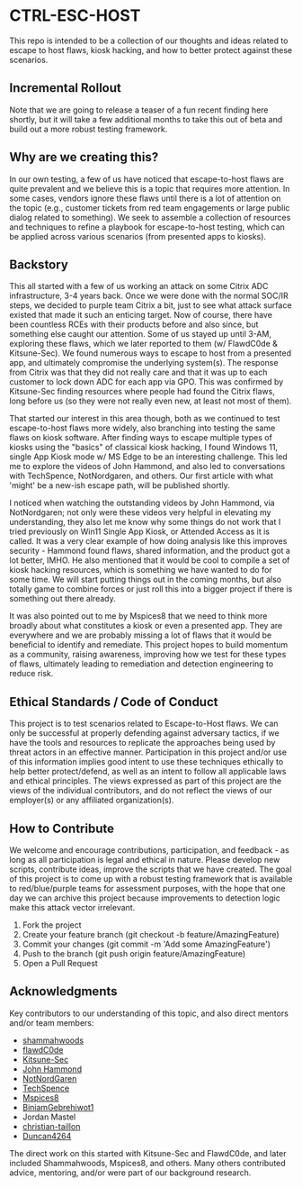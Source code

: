 # CTRL-ESC-HOST

This repo is intended to be a collection of our thoughts and ideas related to escape to host flaws, kiosk hacking, and how to better protect against these scenarios.  

## Incremental Rollout

Note that we are going to release a teaser of a fun recent finding here shortly, but it will take a few additional months to take this out of beta and build out a more robust testing framework.

## Why are we creating this?

In our own testing, a few of us have noticed that escape-to-host flaws are quite prevalent and we believe this is a topic that requires more attention. In some cases, vendors ignore these flaws until there is a lot of attention on the topic (e.g., customer tickets from red team engagements or large public dialog related to something). We seek to assemble a collection of resources and techniques to refine a playbook for escape-to-host testing, which can be applied across various scenarios (from presented apps to kiosks).  

## Backstory

This all started with a few of us working an attack on some Citrix ADC infrastructure, 3-4 years back. Once we were done with the normal SOC/IR steps, we decided to purple team Citrix a bit, just to see what attack surface existed that made it such an enticing target. Now of course, there have been countless RCEs with their products before and also since, but something else caught our attention. Some of us stayed up until 3-AM, exploring these flaws, which we later reported to them (w/ FlawdC0de & Kitsune-Sec). We found numerous ways to escape to host from a presented app, and ultimately compromise the underlying system(s). The response from Citrix was that they did not really care and that it was up to each customer to lock down ADC for each app via GPO. This was confirmed by Kitsune-Sec finding resources where people had found the Citrix flaws, long before us (so they were not really even new, at least not most of them).

That started our interest in this area though, both as we continued to test escape-to-host flaws more widely, also branching into testing the same flaws on kiosk software. After finding ways to escape multiple types of kiosks using the "basics" of classical kiosk hacking, I found Windows 11, single App Kiosk mode w/ MS Edge to be an interesting challenge. This led me to explore the videos of John Hammond, and also led to conversations with TechSpence, NotNordgaren, and others. Our first article with what 'might' be a new-ish escape path, will be published shortly.
 
I noticed when watching the outstanding videos by John Hammond, via NotNordgaren; not only were these videos very helpful in elevating my understanding, they also let me know why some things do not work that I tried previously on Win11 Single App Kiosk, or Attended Access as it is called. It was a very clear example of how doing analysis like this improves security - Hammond found flaws, shared information, and the product got a lot better, IMHO. He also mentioned that it would be cool to compile a set of kiosk hacking resources, which is something we have wanted to do for some time. We will start putting things out in the coming months, but also totally game to combine forces or just roll this into a bigger project if there is something out there already.  

It was also pointed out to me by Mspices8 that we need to think more broadly about what constitutes a kiosk or even a presented app. They are everywhere and we are probably missing a lot of flaws that it would be beneficial to identify and remediate. This project hopes to build momentum as a community, raising awareness, improving how we test for these types of flaws, ultimately leading to remediation and detection engineering to reduce risk.  

## Ethical Standards / Code of Conduct

This project is to test scenarios related to Escape-to-Host flaws.  We can only be successful at properly defending against adversary tactics, if we have the tools and resources to replicate the approaches being used by threat actors in an effective manner. Participation in this project and/or use of this information implies good intent to use these techniques ethically to help better protect/defend, as well as an intent to follow all applicable laws and ethical principles. The views expressed as part of this project are the views of the individual contributors, and do not reflect the views of our employer(s) or any affiliated organization(s).  

## How to Contribute

We welcome and encourage contributions, participation, and feedback - as long as all participation is legal and ethical in nature. Please develop new scripts, contribute ideas, improve the scripts that we have created. The goal of this project is to come up with a robust testing framework that is available to red/blue/purple teams for assessment purposes, with the hope that one day we can archive this project because improvements to detection logic make this attack vector irrelevant.

1. Fork the project
2. Create your feature branch (git checkout -b feature/AmazingFeature)
3. Commit your changes (git commit -m 'Add some AmazingFeature')
4. Push to the branch (git push origin feature/AmazingFeature)
5. Open a Pull Request

## Acknowledgments

Key contributors to our understanding of this topic, and also direct mentors and/or team members:

- [shammahwoods](https://github.com/shammahwoods)
- [flawdC0de](https://github.com/flawdC0de)
- [Kitsune-Sec](https://github.com/Kitsune-Sec)
- [John Hammond](https://github.com/JohnHammond)
- [NotNordGaren](https://x.com/NotNordgaren)
- [TechSpence](https://github.com/techspence)
- [Mspices8](https://x.com/mspisces8)
- [BiniamGebrehiwot1](https://github.com/BiniamGebrehiwot1)
- Jordan Mastel
- [christian-taillon](https://github.com/christian-taillon)
- [Duncan4264](https://github.com/Duncan4264)

The direct work on this started with Kitsune-Sec and FlawdC0de, and later included Shammahwoods, Mspices8, and others. Many others contributed advice, mentoring, and/or were part of our background research. 

